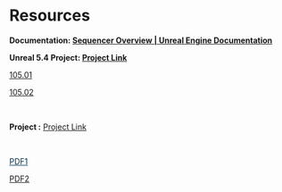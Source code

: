 # Resources

<p><a class="inline_disabled" href="https://www.dropbox.com/s/opgtu74bykajrbt/103.01_LIT_5_v01.pdf?dl=0" target="_blank"></a></p>
<p><strong>Documentation: <a href="https://docs.unrealengine.com/4.26/en-US/AnimatingObjects/Sequencer/Overview/">Sequencer Overview | Unreal Engine Documentation</a></strong></p>
<p><strong>Unreal 5.4 Project: <a class="inline_disabled" title="Link" href="https://www.dropbox.com/scl/fi/nw6bm0a4omukl5g2bv6ib/905.01_SEQ_gen_54_v01.zip?rlkey=dg9ydz4s05ug56gua5byidtfy&amp;st=i1bvzbfa&amp;dl=0" target="_blank">Project Link</a></strong></p>
<p><a class="inline_disabled" href="https://www.dropbox.com/scl/fi/7ttkwin8nrrl120mpkllz/105.01_SEQ_54_v01.pdf?rlkey=sm4gzoals2g8bl7l2sh2r4wb2&amp;st=pf7gal2t&amp;dl=0" target="_blank">105.01</a></p>
<p><a class="inline_disabled" href="https://www.dropbox.com/scl/fi/opq353srfdbn7kzyo3gic/105.02_SEQ_54.pdf?rlkey=8d2899jbljl46q1pgsr6wn37f&amp;st=nst5qlie&amp;dl=0" target="_blank">105.02</a></p>
<p>&nbsp;</p>
<p><strong>Project :</strong> <a class="inline_disabled" href="https://www.dropbox.com/scl/fi/ppyuu46xjsr2agp4qpm81/105.03_SEQ_500_v01.zip?rlkey=sano7va5cqq5323pxjbasqifh&amp;dl=0" target="_blank">Project Link</a></p>
<p>&nbsp;</p>
<p><a class="inline_disabled" style="color: #013451;" href="https://www.dropbox.com/scl/fi/5j6dtziudolsrsw8m1lbn/105.01_SEQ_500_v01.pdf?rlkey=ehgunxxmedmbodwzht6elazcz&amp;dl=0" target="_blank">PDF1</a></p>
<p><a class="inline_disabled" href="https://www.dropbox.com/scl/fi/sbk00j8h87hqarh84twzt/105.02_SEQ_500_v01.pdf?rlkey=rcp73czrm7k18rpsbwmfubzvz&amp;dl=0" target="_blank">PDF2</a></p>
<p>&nbsp;</p>
<p>&nbsp;</p>
<p>&nbsp;</p>